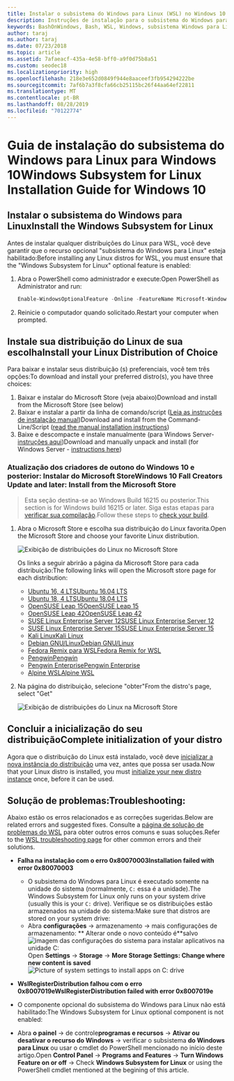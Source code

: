 ```yaml
---
title: Instalar o subsistema do Windows para Linux (WSL) no Windows 10
description: Instruções de instalação para o subsistema do Windows para Linux no Windows 10.
keywords: BashOnWindows, Bash, WSL, Windows, subsistema Windows para Linux, windowssubsystem, Ubuntu, Debian, Suse, Windows 10, instalar
author: taraj
ms.author: taraj
ms.date: 07/23/2018
ms.topic: article
ms.assetid: 7afaeacf-435a-4e58-bff0-a9f0d75b8a51
ms.custom: seodec18
ms.localizationpriority: high
ms.openlocfilehash: 218e3e652d0849f944e8aaceef3fb954294222be
ms.sourcegitcommit: 7af6b7a3f8cfa66cb25115bc26f44aa64ef22811
ms.translationtype: MT
ms.contentlocale: pt-BR
ms.lasthandoff: 08/28/2019
ms.locfileid: "70122774"
---
```

# <a name="windows-subsystem-for-linux-installation-guide-for-windows-10"></a><span data-ttu-id="0eb5f-104">Guia de instalação do subsistema do Windows para Linux para Windows 10</span><span class="sxs-lookup"><span data-stu-id="0eb5f-104">Windows Subsystem for Linux Installation Guide for Windows 10</span></span>

## <a name="install-the-windows-subsystem-for-linux"></a><span data-ttu-id="0eb5f-105">Instalar o subsistema do Windows para Linux</span><span class="sxs-lookup"><span data-stu-id="0eb5f-105">Install the Windows Subsystem for Linux</span></span>

<span data-ttu-id="0eb5f-106">Antes de instalar qualquer distribuições do Linux para WSL, você deve garantir que o recurso opcional "subsistema do Windows para Linux" esteja habilitado:</span><span class="sxs-lookup"><span data-stu-id="0eb5f-106">Before installing any Linux distros for WSL, you must ensure that the "Windows Subsystem for Linux" optional feature is enabled:</span></span>

1. <span data-ttu-id="0eb5f-107">Abra o PowerShell como administrador e execute:</span><span class="sxs-lookup"><span data-stu-id="0eb5f-107">Open PowerShell as Administrator and run:</span></span>
    ```powershell
    Enable-WindowsOptionalFeature -Online -FeatureName Microsoft-Windows-Subsystem-Linux
    ```

2. <span data-ttu-id="0eb5f-108">Reinicie o computador quando solicitado.</span><span class="sxs-lookup"><span data-stu-id="0eb5f-108">Restart your computer when prompted.</span></span>

## <a name="install-your-linux-distribution-of-choice"></a><span data-ttu-id="0eb5f-109">Instale sua distribuição do Linux de sua escolha</span><span class="sxs-lookup"><span data-stu-id="0eb5f-109">Install your Linux Distribution of Choice</span></span>
<span data-ttu-id="0eb5f-110">Para baixar e instalar seus distribuição (s) preferenciais, você tem três opções:</span><span class="sxs-lookup"><span data-stu-id="0eb5f-110">To download and install your preferred distro(s), you have three choices:</span></span>
1. <span data-ttu-id="0eb5f-111">Baixar e instalar do Microsoft Store (veja abaixo)</span><span class="sxs-lookup"><span data-stu-id="0eb5f-111">Download and install from the Microsoft Store (see below)</span></span>
1. <span data-ttu-id="0eb5f-112">Baixar e instalar a partir da linha de comando/script ([Leia as instruções de instalação manual](install-manual.md))</span><span class="sxs-lookup"><span data-stu-id="0eb5f-112">Download and install from the Command-Line/Script ([read the manual installation instructions](install-manual.md))</span></span>
1. <span data-ttu-id="0eb5f-113">Baixe e descompacte e instale manualmente (para Windows Server- [instruções aqui](install-on-server.md))</span><span class="sxs-lookup"><span data-stu-id="0eb5f-113">Download and manually unpack and install (for Windows Server - [instructions here](install-on-server.md))</span></span>

### <a name="windows-10-fall-creators-update-and-later-install-from-the-microsoft-store"></a><span data-ttu-id="0eb5f-114">Atualização dos criadores de outono do Windows 10 e posterior: Instalar do Microsoft Store</span><span class="sxs-lookup"><span data-stu-id="0eb5f-114">Windows 10 Fall Creators Update and later: Install from the Microsoft Store</span></span>

> <span data-ttu-id="0eb5f-115">Esta seção destina-se ao Windows Build 16215 ou posterior.</span><span class="sxs-lookup"><span data-stu-id="0eb5f-115">This section is for Windows build 16215 or later.</span></span>  <span data-ttu-id="0eb5f-116">Siga estas etapas para [verificar sua compilação](troubleshooting.md#check-your-build-number).</span><span class="sxs-lookup"><span data-stu-id="0eb5f-116">Follow these steps to [check your build](troubleshooting.md#check-your-build-number).</span></span> 

1. <span data-ttu-id="0eb5f-117">Abra o Microsoft Store e escolha sua distribuição do Linux favorita.</span><span class="sxs-lookup"><span data-stu-id="0eb5f-117">Open the Microsoft Store and choose your favorite Linux distribution.</span></span>

    ![Exibição de distribuições do Linux no Microsoft Store](media/store.png)

    <span data-ttu-id="0eb5f-119">Os links a seguir abrirão a página da Microsoft Store para cada distribuição:</span><span class="sxs-lookup"><span data-stu-id="0eb5f-119">The following links will open the Microsoft store page for each distribution:</span></span>

    * [<span data-ttu-id="0eb5f-120">Ubuntu 16, 4 LTS</span><span class="sxs-lookup"><span data-stu-id="0eb5f-120">Ubuntu 16.04 LTS</span></span>](https://www.microsoft.com/store/apps/9pjn388hp8c9)
    * [<span data-ttu-id="0eb5f-121">Ubuntu 18, 4 LTS</span><span class="sxs-lookup"><span data-stu-id="0eb5f-121">Ubuntu 18.04 LTS</span></span>](https://www.microsoft.com/store/apps/9N9TNGVNDL3Q)
    * [<span data-ttu-id="0eb5f-122">OpenSUSE Leap 15</span><span class="sxs-lookup"><span data-stu-id="0eb5f-122">OpenSUSE Leap 15</span></span>](https://www.microsoft.com/store/apps/9n1tb6fpvj8c)
    * [<span data-ttu-id="0eb5f-123">OpenSUSE Leap 42</span><span class="sxs-lookup"><span data-stu-id="0eb5f-123">OpenSUSE Leap 42</span></span>](https://www.microsoft.com/store/apps/9njvjts82tjx)
    * [<span data-ttu-id="0eb5f-124">SUSE Linux Enterprise Server 12</span><span class="sxs-lookup"><span data-stu-id="0eb5f-124">SUSE Linux Enterprise Server 12</span></span>](https://www.microsoft.com/store/apps/9p32mwbh6cns)
    * [<span data-ttu-id="0eb5f-125">SUSE Linux Enterprise Server 15</span><span class="sxs-lookup"><span data-stu-id="0eb5f-125">SUSE Linux Enterprise Server 15</span></span>](https://www.microsoft.com/store/apps/9pmw35d7fnlx)
    * [<span data-ttu-id="0eb5f-126">Kali Linux</span><span class="sxs-lookup"><span data-stu-id="0eb5f-126">Kali Linux</span></span>](https://www.microsoft.com/store/apps/9PKR34TNCV07)
    * [<span data-ttu-id="0eb5f-127">Debian GNU/Linux</span><span class="sxs-lookup"><span data-stu-id="0eb5f-127">Debian GNU/Linux</span></span>](https://www.microsoft.com/store/apps/9MSVKQC78PK6)
    * [<span data-ttu-id="0eb5f-128">Fedora Remix para WSL</span><span class="sxs-lookup"><span data-stu-id="0eb5f-128">Fedora Remix for WSL</span></span>](https://www.microsoft.com/store/apps/9n6gdm4k2hnc)
    * [<span data-ttu-id="0eb5f-129">Pengwin</span><span class="sxs-lookup"><span data-stu-id="0eb5f-129">Pengwin</span></span>](https://www.microsoft.com/store/apps/9NV1GV1PXZ6P)
    * [<span data-ttu-id="0eb5f-130">Pengwin Enterprise</span><span class="sxs-lookup"><span data-stu-id="0eb5f-130">Pengwin Enterprise</span></span>](https://www.microsoft.com/store/apps/9N8LP0X93VCP)
    * [<span data-ttu-id="0eb5f-131">Alpine WSL</span><span class="sxs-lookup"><span data-stu-id="0eb5f-131">Alpine WSL</span></span>](https://www.microsoft.com/store/apps/9p804crf0395)

1. <span data-ttu-id="0eb5f-132">Na página do distribuição, selecione "obter"</span><span class="sxs-lookup"><span data-stu-id="0eb5f-132">From the distro's page, select "Get"</span></span>

    ![Exibição de distribuições do Linux na Microsoft Store](media/UbuntuStore.png)

## <a name="complete-initialization-of-your-distro"></a><span data-ttu-id="0eb5f-134">Concluir a inicialização do seu distribuição</span><span class="sxs-lookup"><span data-stu-id="0eb5f-134">Complete initialization of your distro</span></span>
<span data-ttu-id="0eb5f-135">Agora que o distribuição do Linux está instalado, você deve [inicializar a nova instância do distribuição](initialize-distro.md) uma vez, antes que possa ser usada.</span><span class="sxs-lookup"><span data-stu-id="0eb5f-135">Now that your Linux distro is installed, you must [initialize your new distro instance](initialize-distro.md) once, before it can be used.</span></span>

## <a name="troubleshooting"></a><span data-ttu-id="0eb5f-136">Solução de problemas:</span><span class="sxs-lookup"><span data-stu-id="0eb5f-136">Troubleshooting:</span></span> 

<span data-ttu-id="0eb5f-137">Abaixo estão os erros relacionados e as correções sugeridas.</span><span class="sxs-lookup"><span data-stu-id="0eb5f-137">Below are related errors and suggested fixes.</span></span> <span data-ttu-id="0eb5f-138">Consulte a [página de solução de problemas do WSL](troubleshooting.md) para obter outros erros comuns e suas soluções.</span><span class="sxs-lookup"><span data-stu-id="0eb5f-138">Refer to the [WSL troubleshooting page](troubleshooting.md) for other common errors and their solutions.</span></span>

* <span data-ttu-id="0eb5f-139">**Falha na instalação com o erro 0x80070003**</span><span class="sxs-lookup"><span data-stu-id="0eb5f-139">**Installation failed with error 0x80070003**</span></span>
    * <span data-ttu-id="0eb5f-140">O subsistema do Windows para Linux é executado somente na unidade do sistema (normalmente, `C:` essa é a unidade).</span><span class="sxs-lookup"><span data-stu-id="0eb5f-140">The Windows Subsystem for Linux only runs on your system drive (usually this is your `C:` drive).</span></span> <span data-ttu-id="0eb5f-141">Verifique se os distribuições estão armazenados na unidade do sistema:</span><span class="sxs-lookup"><span data-stu-id="0eb5f-141">Make sure that distros are stored on your system drive:</span></span>  
    * <span data-ttu-id="0eb5f-142">Abra **configurações** -> armazenamento -> mais configurações de armazenamento: \*\* Alterar onde o novo conteúdo é\*\*salvo
    ![imagem das configurações do sistema para instalar aplicativos na unidade C:](media/AppStorage.png)</span><span class="sxs-lookup"><span data-stu-id="0eb5f-142">Open **Settings** -> **Storage** -> **More Storage Settings: Change where new content is saved**
![Picture of system settings to install apps on C: drive](media/AppStorage.png)</span></span>
    
    
 * <span data-ttu-id="0eb5f-143">**WslRegisterDistribution falhou com o erro 0x8007019e**</span><span class="sxs-lookup"><span data-stu-id="0eb5f-143">**WslRegisterDistribution failed with error 0x8007019e**</span></span>   
  * <span data-ttu-id="0eb5f-144">O componente opcional do subsistema do Windows para Linux não está habilitado:</span><span class="sxs-lookup"><span data-stu-id="0eb5f-144">The Windows Subsystem for Linux optional component is not enabled:</span></span> 
   * <span data-ttu-id="0eb5f-145">Abra **o painel** -> de controle**programas e recursos** -> **Ativar ou desativar o recurso do Windows** -> verificar o subsistema **do Windows para Linux** ou usar o cmdlet do PowerShell mencionado no início deste artigo.</span><span class="sxs-lookup"><span data-stu-id="0eb5f-145">Open **Control Panel** -> **Programs and Features** -> **Turn Windows Feature on or off** -> Check **Windows Subsystem for Linux** or using the PowerShell cmdlet mentioned at the begining of this article.</span></span>
